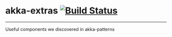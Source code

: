 akka-extras [![Build Status](https://travis-ci.org/eigengo/akka-extras.png?branch=master)](https://travis-ci.org/eigengo/akka-extras)
===========
---

Useful components we discovered in akka-patterns

